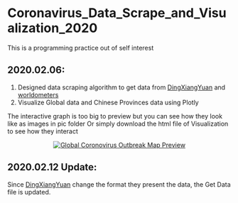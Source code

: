 # Coronavirus_Data_Scrape_and_Visualization_2020
This is a programming practice out of self interest

## 2020.02.06:
1. Designed data scraping algorithm to get data from [DingXiangYuan](http://ncov.dxy.cn/) and [worldometers](https://www.worldometers.info/coronavirus/)
2. Visualize Global data and Chinese Provinces data using Plotly

The interactive graph is too big to preview but you can see how they look like as images in pic folder
Or simply download the html file of Visualization to see how they interact

<div>
    <a href="https://plot.ly/~dale.zys/28" target="_blank" title="Global Coronovirus Outbreak Map Preview" style="display: block; text-align: center;"><img src="https://plot.ly/~dale.zys/28.png" alt="Global Coronovirus Outbreak Map Preview"  onerror="this.onerror=null;this.src='https://plot.ly/404.png';" /></a>
</div>

## 2020.02.12 Update:
Since [DingXiangYuan](http://ncov.dxy.cn/) change the format they present the data, the Get Data file is updated.
